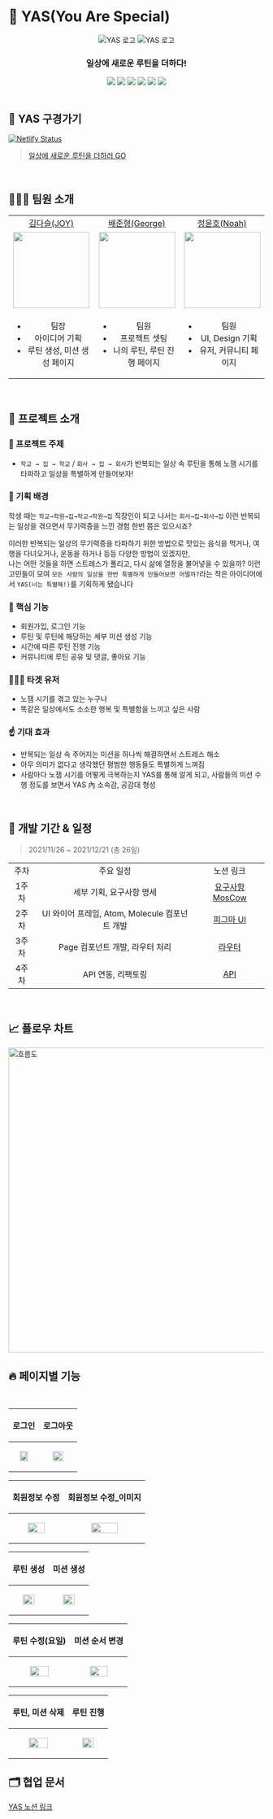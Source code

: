 # 💫 YAS(You Are Special)

<div align="center">
  <img src='https://images.zenhubusercontent.com/619b9f736adb7d25a30e500d/fb2a2530-2088-4abf-9e97-f8cafc4f138b' alt='YAS 로고'/>
  <img src='https://images.zenhubusercontent.com/619b9f736adb7d25a30e500d/ede2b5f0-ece6-496f-8bf5-7bda74086950' alt='YAS 로고' />

  <h3>일상에 새로운 루틴을 더하다!</h3>

  <img src="https://img.shields.io/badge/React-v17.0.2-61dafb?logo=React"/>
  <img src="https://img.shields.io/badge/Typescript-v4.1.2-3178c6?logo=typescript"/>
  <img src="https://img.shields.io/badge/Redux-v4.1.2-764abc?logo=Redux"/>

  <img src="https://img.shields.io/badge/Storybook-v6.4.9-ff4785?logo=Storybook"/>
  <img src="https://img.shields.io/badge/axios-v0.24.0-671CDE"/>
  <img src="https://img.shields.io/badge/ReactRouterDom-v5.3.0-671CDE?logo=ReactRouter"/>
</div>

</br>

## 👀 YAS 구경가기

[![Netlify Status](https://api.netlify.com/api/v1/badges/33eae5cf-8244-4f93-a6fb-39b9a165100b/deploy-status)](https://app.netlify.com/sites/hungry-boyd-fb4c8d/deploys)

> [일상에 새로운 루틴을 더하러 GO](https://was-yas.netlify.app/)

</br>

## 🧑🏻‍💻 팀원 소개

<table>

  <tr align="center">
    <td><a href="https://github.com/dasssseul">김다슬(JOY)</a></td>
    <td><a href="https://github.com/Junhyeong-B">배준형(George)</a></td>
    <td><a href="https://github.com/younoah">정윤호(Noah)</a></td>
  </tr>

  <tr align="center">
    <td><img src="https://user-images.githubusercontent.com/77623643/147047795-e8e64f10-34e9-4b5c-801d-3eca7ca39c68.png" width="150px"/></td>
    <td><img src="https://user-images.githubusercontent.com/77623643/147047809-36e1d41d-42af-4953-b8a7-3619c88d5491.png"  width="150px"/></td>
    <td><img src="https://user-images.githubusercontent.com/77623643/147047817-051405e1-df34-4ea5-b9d0-cfc2ca0d6034.png" width="150px"/></td>
  </tr>

  <tr align="center">
  <td><ul><li>팀장</li><li>아이디어 기획</li><li>루틴 생성, 미션 생성 페이지</li></ul></td>
  <td><ul><li>팀원</li><li>프로젝트 셋팅</li><li>나의 루틴, 루틴 진행 페이지</li></ul></td>
  <td><ul><li>팀원</li><li>UI, Design 기획</li><li>유저, 커뮤니티 페이지</li></ul></td>
  </tr>

</table>

<br />

## 📌 프로젝트 소개

### 📝 프로젝트 주제

- `학교 → 집 → 학교` / `회사 → 집 → 회사`가 반복되는 일상 속 루틴을 통해 노잼 시기를 타파하고 일상을 특별하게 만들어보자!

### 🔎 기획 배경

학생 때는 `학교→학원→집→학교→학원→집` 직장인이 되고 나서는 `회사→집→회사→집`
이런 반복되는 일상을 겪으면서 무기력증을 느낀 경험 한번 쯤은 있으시죠?

이러한 반복되는 일상의 무기력증을 타파하기 위한 방법으로 맛있는 음식을 먹거나, 여행을 다녀오거나, 운동을 하거나 등등 다양한 방법이 있겠지만, <br />
나는 어떤 것들을 하면 스트레스가 풀리고, 다시 삶에 열정을 불어넣을 수 있을까?
이런 고민들이 모여 `모든 사람의 일상을 한번 특별하게 만들어보면 어떨까?`라는 작은 아이디어에서
`YAS(너는 특별해!)`를 기획하게 됐습니다

### 💫 핵심 기능

- 회원가입, 로그인 기능
- 루틴 및 루틴에 해당하는 세부 미션 생성 기능
- 시간에 따른 루틴 진행 기능
- 커뮤니티에 루틴 공유 및 댓글, 좋아요 기능

### 🧑‍🤝‍🧑 타겟 유저

- 노잼 시기를 겪고 있는 누구나
- 똑같은 일상에서도 소소한 행복 및 특별함을 느끼고 싶은 사람

### ☝️ 기대 효과

- 반복되는 일상 속 주어지는 미션을 하나씩 해결하면서 스트레스 해소
- 아무 의미가 없다고 생각했던 평범한 행동들도 특별하게 느껴짐
- 사람마다 노잼 시기를 어떻게 극복하는지 YAS를 통해 알게 되고, 사람들의 미션 수행 정도를 보면서
  YAS 內 소속감, 공감대 형성

</br>

## 📅 개발 기간 & 일정

> 2021/11/26 ~ 2021/12/21 (총 26일)

<table>

  <tr align="center">
    <td>주차</td>
    <td>주요 일정</td>
    <td>노션 링크</td>
  </tr>

  <tr align="center">
    <td>1주차</td>
    <td>세부 기획, 요구사항 명세</td>
    <td><a href="https://backend-devcourse.notion.site/MosCow-6268b00d390548c8aaab5d787837a424">요구사항 MosCow</a></td>
  </tr>
    <tr align="center">
    <td>2주차</td>
    <td>UI 와이어 프레임, Atom, Molecule 컴포넌트 개발</td>
    <td><a href="https://www.figma.com/file/IODl7OQQ8y13wJNjyfM8CM/Free-8%2C000%2B-Icons-(Community)?node-id=504%3A2">피그마 UI</a></td>
  </tr>
    <tr align="center">
    <td>3주차</td>
    <td>Page 컴포넌트 개발, 라우터 처리</td>
    <td><a href="https://backend-devcourse.notion.site/d3a794ad57b545a5bd62296c7ec871d4">라우터</a></td>
  </tr>
    <tr align="center">
    <td>4주차</td>
    <td>API 연동, 리팩토링</td>
    <td><a href="https://backend-devcourse.notion.site/API-0b8de81cb2df4f07b7aee00194ce6ddd">API</a></td>
  </tr>

</table>

</br>

## 📈 플로우 차트

<img width="600" alt="흐름도" src="https://user-images.githubusercontent.com/77623643/147051348-773c34b3-b2aa-4dbf-9791-13e31c891fd0.png">

</br>

## 🔥 페이지별 기능

</br>

| <p align="center">로그인</p>                                                                                                                       | <p align="center">로그아웃</p>                                                                                                                     |
| -------------------------------------------------------------------------------------------------------------------------------------------------- | -------------------------------------------------------------------------------------------------------------------------------------------------- |
| <p align="center"><img src="https://user-images.githubusercontent.com/85148549/147056861-8213b6f0-7643-4de4-a14e-05219d4afd86.gif" width=60%/></p> | <p align="center"><img src="https://user-images.githubusercontent.com/85148549/147057041-c99c798c-c59d-403a-b102-2050e9575a99.gif" width=60%/></p> |

| <p align="center">회원정보 수정</p>                                                                                                                | <p align="center">회원정보 수정\_이미지</p>                                                                                                        |
| -------------------------------------------------------------------------------------------------------------------------------------------------- | -------------------------------------------------------------------------------------------------------------------------------------------------- |
| <p align="center"><img src="https://user-images.githubusercontent.com/85148549/147057497-91ff8b68-5f4f-41a7-b697-1272d5fe137a.gif" width=60%/></p> | <p align="center"><img src="https://user-images.githubusercontent.com/85148549/147057510-2b428dc2-704c-44e3-908a-62376086094b.gif" width=60%/></p> |

| <p align="center">루틴 생성</p>                                                                                                                    | <p align="center">미션 생성</p>                                                                                                                    |
| -------------------------------------------------------------------------------------------------------------------------------------------------- | -------------------------------------------------------------------------------------------------------------------------------------------------- |
| <p align="center"><img src="https://user-images.githubusercontent.com/85148549/147057650-d2097c1f-45ae-4b93-a662-05dd80928c79.gif" width=60%/></p> | <p align="center"><img src="https://user-images.githubusercontent.com/85148549/147057660-e5fcfdae-c5c9-4f07-93e0-a9b0c0a9ac39.gif" width=60%/></p> |

| <p align="center">루틴 수정(요일)</p>                                                                                                              | <p align="center">미션 순서 변경</p>                                                                                                               |
| -------------------------------------------------------------------------------------------------------------------------------------------------- | -------------------------------------------------------------------------------------------------------------------------------------------------- |
| <p align="center"><img src="https://user-images.githubusercontent.com/85148549/147057874-2d571f01-83b0-4006-a4f0-e5a171245d0b.gif" width=60%/></p> | <p align="center"><img src="https://user-images.githubusercontent.com/85148549/147057902-5740b63d-f916-4647-8ff3-3b71562e30f5.gif" width=60%/></p> |

| <p align="center">루틴, 미션 삭제</p>                                                                                                              | <p align="center">루틴 진행</p>                                                                                                                    |
| -------------------------------------------------------------------------------------------------------------------------------------------------- | -------------------------------------------------------------------------------------------------------------------------------------------------- |
| <p align="center"><img src="https://user-images.githubusercontent.com/85148549/147058496-d293beee-f983-4cb8-82c1-8f373e0cf240.gif" width=60%/></p> | <p align="center"><img src="https://user-images.githubusercontent.com/85148549/147058483-f5965a24-0ae0-459f-b9ff-ed2dd6378f3b.gif" width=60%/></p> |

## 🗂 협업 문서

[YAS 노션 링크](https://backend-devcourse.notion.site/fab7876021924fb79076c749f9aeee16)
